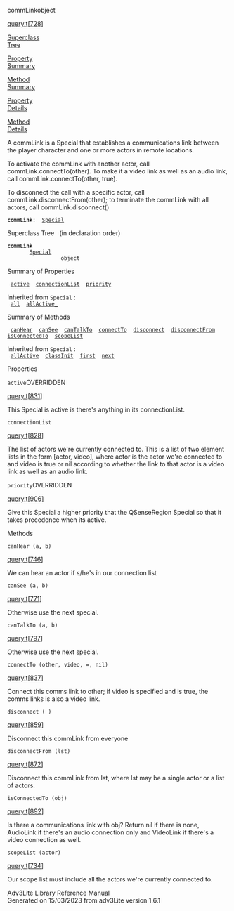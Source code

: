 <span class="title">commLink</span><span class="type">object</span>

[query.t](../file/query.t.html)\[[728](../source/query.t.html#728)\]

[Superclass  
Tree](#_SuperClassTree_)

[Property  
Summary](#_PropSummary_)

[Method  
Summary](#_MethodSummary_)

[Property  
Details](#_Properties_)

[Method  
Details](#_Methods_)

<div class="fdesc">

A commLink is a Special that establishes a communications link between
the player character and one or more actors in remote locations.

To activate the commLink with another actor, call
commLink.connectTo(other). To make it a video link as well as an audio
link, call commLink.connectTo(other, true).

To disconnect the call with a specific actor, call
commLink.disconnectFrom(other); to terminate the commLink with all
actors, call commLink.disconnect()

**`commLink`**` :   `[`Special`](../object/Special.html)

</div>

<span id="_SuperClassTree_"></span>

<div class="mjhd">

<span class="hdln">Superclass Tree</span>   (in declaration order)

</div>

**`commLink`**  
`         `[`Special`](../object/Special.html)  
`                 object`  
<span id="_PropSummary_"></span>

<div class="mjhd">

<span class="hdln">Summary of Properties</span>  

</div>

` `[`active`](#active)`  `[`connectionList`](#connectionList)`  `[`priority`](#priority)`  `

Inherited from `Special` :  
` `[`all`](../object/Special.html#all)`  `[`allActive_`](../object/Special.html#allActive_)`  `

<span id="_MethodSummary_"></span>

<div class="mjhd">

<span class="hdln">Summary of Methods</span>  

</div>

` `[`canHear`](#canHear)`  `[`canSee`](#canSee)`  `[`canTalkTo`](#canTalkTo)`  `[`connectTo`](#connectTo)`  `[`disconnect`](#disconnect)`  `[`disconnectFrom`](#disconnectFrom)`  `[`isConnectedTo`](#isConnectedTo)`  `[`scopeList`](#scopeList)`  `

Inherited from `Special` :  
` `[`allActive`](../object/Special.html#allActive)`  `[`classInit`](../object/Special.html#classInit)`  `[`first`](../object/Special.html#first)`  `[`next`](../object/Special.html#next)`  `

<span id="_Properties_"></span>

<div class="mjhd">

<span class="hdln">Properties</span>  

</div>

<span id="active"></span>

`active`<span class="rem">OVERRIDDEN</span>

[query.t](../file/query.t.html)\[[831](../source/query.t.html#831)\]

<div class="desc">

This Special is active is there's anything in its connectionList.

</div>

<span id="connectionList"></span>

`connectionList`

[query.t](../file/query.t.html)\[[828](../source/query.t.html#828)\]

<div class="desc">

The list of actors we're currently connected to. This is a list of two
element lists in the form \[actor, video\], where actor is the actor
we're connected to and video is true or nil according to whether the
link to that actor is a video link as well as an audio link.

</div>

<span id="priority"></span>

`priority`<span class="rem">OVERRIDDEN</span>

[query.t](../file/query.t.html)\[[906](../source/query.t.html#906)\]

<div class="desc">

Give this Special a higher priority that the QSenseRegion Special so
that it takes precedence when its active.

</div>

<span id="_Methods_"></span>

<div class="mjhd">

<span class="hdln">Methods</span>  

</div>

<span id="canHear"></span>

`canHear (a, b)`

[query.t](../file/query.t.html)\[[746](../source/query.t.html#746)\]

<div class="desc">

We can hear an actor if s/he's in our connection list

</div>

<span id="canSee"></span>

`canSee (a, b)`

[query.t](../file/query.t.html)\[[771](../source/query.t.html#771)\]

<div class="desc">

Otherwise use the next special.

</div>

<span id="canTalkTo"></span>

`canTalkTo (a, b)`

[query.t](../file/query.t.html)\[[797](../source/query.t.html#797)\]

<div class="desc">

Otherwise use the next special.

</div>

<span id="connectTo"></span>

`connectTo (other, video, =, nil)`

[query.t](../file/query.t.html)\[[837](../source/query.t.html#837)\]

<div class="desc">

Connect this comms link to other; if video is specified and is true, the
comms links is also a video link.

</div>

<span id="disconnect"></span>

`disconnect ( )`

[query.t](../file/query.t.html)\[[859](../source/query.t.html#859)\]

<div class="desc">

Disconnect this commLink from everyone

</div>

<span id="disconnectFrom"></span>

`disconnectFrom (lst)`

[query.t](../file/query.t.html)\[[872](../source/query.t.html#872)\]

<div class="desc">

Disconnect this commLink from lst, where lst may be a single actor or a
list of actors.

</div>

<span id="isConnectedTo"></span>

`isConnectedTo (obj)`

[query.t](../file/query.t.html)\[[892](../source/query.t.html#892)\]

<div class="desc">

Is there a communications link with obj? Return nil if there is none,
AudioLink if there's an audio connection only and VideoLink if there's a
video connection as well.

</div>

<span id="scopeList"></span>

`scopeList (actor)`

[query.t](../file/query.t.html)\[[734](../source/query.t.html#734)\]

<div class="desc">

Our scope list must include all the actors we're currently connected to.

</div>

<div class="ftr">

Adv3Lite Library Reference Manual  
Generated on 15/03/2023 from adv3Lite version 1.6.1

</div>
